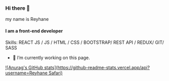 ### Hi there 👋

my name is Reyhane 
#### I am a front-end developer



Skills:  REACT JS / JS / HTML / CSS / BOOTSTRAP/ REST API / REDUX/ GIT/ SASS

- 🔭 I’m currently working on this page. 

[![Anurag's GitHub stats](https://github-readme-stats.vercel.app/api?username=Reyhane Safari)](https://github.com/anuraghazra/github-readme-stats)




